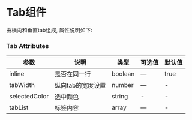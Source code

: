 Tab组件
===
由横向和垂直tab组成, 属性说明如下:

### Tab Attributes
| 参数 | 说明 | 类型 | 可选值 | 默认值 |
| --- | --- | --- | --- | --- |
| inline | 是否在同一行 | boolean | — | true |
| tabWidth | 纵向tab的宽度设置 | number | — | - |
| selectedColor | 选中颜色 | string | - | - |
| tabList | 标签内容| array | — | - |

